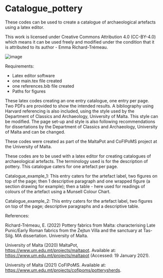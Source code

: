 # Catalogue_pottery
These codes can be used to create a catalogue of archaeological artefacts using a latex editor. 

This work is licensed under Creative Commons Attribution 4.0 (CC-BY-4.0) which means it can be used freely and modified under the condition that it is attributed to its author - Emma Richard-Trémeau. 

![image](https://user-images.githubusercontent.com/118925772/225333584-8971b58f-6a93-4ca0-bbbd-2366d0f3ebef.png)


Requirements: 
- Latex editor software
- one main.tex file created
- one references.bib file created
- Paths for figures

These latex codes creating an one entry catalogue, one entry per page. Two PDFs are provided to show the intended results. A bibliography using Harvard referencing is also included, using the style used by the Department of Classics and Archaeology, University of Malta. This style can be modified. The page set-up and style is also following recommendations for dissertations by the Department of Classics and Archaeology, University of Malta and can be changed.

These codes were created as part of the MaltaPot and CoFIPoMS project at the University of Malta. 

These codes are to be used with a latex editor for creating catalogues of archaeological artefacts. The terminology used is for the description of pottery. This catalogue caters for one artefact per page. 


Catalogue_example_1:
This entry caters for the artefact label, two figures on top of the page; then 1 descriptive paragraph and one wrapped figure (a section drawing for example); then a table - here used for readings of colours of the artefact using a Munsell Colour Chart. 

Catalogue_example_2: 
This entry caters for the artefact label, two figures on top of the page; descriptive paragraphs and a descriptive table. 





References: 

Richard-Trémeau, E. (2022) Pottery fabrics from Malta: characterising Late Punic/Early Roman fabrics from the Żejtun Villa and the sanctuary at Tas-Silġ. MA dissertation. University of Malta.

University of Malta (2020) MaltaPot, https://www.um.edu.mt/projects/maltapot. Available at: https://www.um.edu.mt/projects/maltapot (Accessed: 19 January 2021).

University of Malta (2021) CoFIPoMS. Available at: https://www.um.edu.mt/projects/cofipoms/potterysherds.

